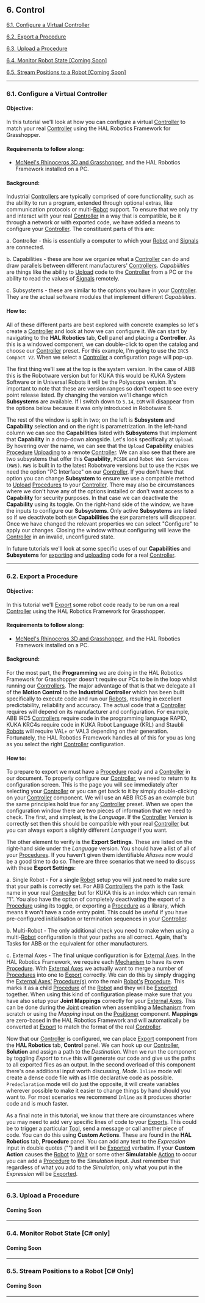 ## 6. Control

[6.1. Configure a Virtual Controller](#61-configure-a-virtual-controller)

[6.2. Export a Procedure](#62-export-a-procedure)

[6.3. Upload a Procedure](#63-upload-a-procedure)

[6.4. Monitor Robot State \[Coming Soon\]](#64-monitor-robot-state)

[6.5. Stream Positions to a Robot \[Coming Soon\]](#65-stream-positions-to-a-robot)

---
### 6.1. Configure a Virtual Controller

#### Objective:

In this tutorial we'll look at how you can configure a virtual [Controller](../../Overview/Glossary.md#controller) to match your real [Controller](../../Overview/Glossary.md#controller) using the HAL Robotics Framework for Grasshopper.

#### Requirements to follow along:

- [McNeel's Rhinoceros 3D and Grasshopper](https://www.rhino3d.com/download), and the HAL Robotics Framework installed on a PC.

#### Background:

Industrial [Controllers](../../Overview/Glossary.md#controller) are typically comprised of core functionality, such as the ability to run a program, extended through optional extras, like communication protocols or multi-[Robot](../../Overview/Glossary.md#manipulator) support. To ensure that we only try and interact with your real [Controller](../../Overview/Glossary.md#controller) in a way that is compatible, be it through a network or with exported code, we have added a means to configure your [Controller](../../Overview/Glossary.md#controller). The constituent parts of this are:

a.  Controller - this is essentially a computer to which your [Robot](../../Overview/Glossary.md#manipulator) and [Signals](../../Overview/Glossary.md#signal) are connected.

b.  Capabilities - these are how we organize what a [Controller](../../Overview/Glossary.md#controller) can do and draw parallels between different manufacturers' [Controllers](../../Overview/Glossary.md#controller). _Capabilities_ are things like the ability to [Upload](../../Overview/Glossary.md#upload) code to the [Controller](../../Overview/Glossary.md#controller) from a PC or the ability to read the values of [Signals](../../Overview/Glossary.md#signal) remotely.

c.  Subsystems - these are similar to the options you have in your [Controller](../../Overview/Glossary.md#controller). They are the actual software modules that implement different _Capabilities_.

#### How to:

All of these different parts are best explored with concrete examples so let's create a [Controller](../../Overview/Glossary.md#controller) and look at how we can configure it. We can start by navigating to the **HAL Robotics** tab, **Cell** panel and placing a **Controller**. As this is a windowed component, we can double-click to open the catalog and choose our [Controller](../../Overview/Glossary.md#controller) preset. For this example, I'm going to use the `IRC5 Compact V2`. When we select a [Controller](../../Overview/Glossary.md#controller) a configuration page will pop-up.

The first thing we'll see at the top is the system version. In the case of ABB this is the Robotware version but for KUKA this would be KUKA System Software or in Universal Robots it will be the Polyscope version. It's important to note that these are version ranges so don't expect to see every point release listed. By changing the version we'll change which **Subsystems** are available. If I switch down to `5.14`, `EGM` will disappear from the options below because it was only introduced in Robotware 6.

The rest of the window is split in two; on the left is **Subsystem** and **Capability** selection and on the right is parametrization. In the left-hand column we can see the **Capabilities** listed with **Subsystems** that implement that **Capability** in a drop-down alongside. Let's look specifically at `Upload`. By hovering over the name, we can see that the `Upload` **Capability** enables [Procedure](../../Overview/Glossary.md#procedure) [Uploading](../../Overview/Glossary.md#upload) to a remote [Controller](../../Overview/Glossary.md#controller). We can also see that there are two subsystems that offer this **Capability**, `PCSDK` and `Robot Web Services (RWS)`. `RWS` is built in to the latest Robotware versions but to use the `PCSDK` we need the option "PC Interface" on our [Controller](../../Overview/Glossary.md#controller). If you don't have that option you can change **Subsystem** to ensure we use a compatible method to [Upload](../../Overview/Glossary.md#upload) [Procedures](../../Overview/Glossary.md#procedure) to your [Controller](../../Overview/Glossary.md#controller). There may also be circumstances where we don't have any of the options installed or don't want access to a **Capability** for security purposes. In that case we can deactivate the **Capability** using its toggle. On the right-hand side of the window, we have the inputs to configure our **Subsystems**. Only active **Subsystems** are listed so if we deactivate both `EGM` **Capabilities** the `EGM` parameters will disappear. Once we have changed the relevant properties we can select "Configure" to apply our changes. Closing the window without configuring will leave the [Controller](../../Overview/Glossary.md#controller) in an invalid, unconfigured state.

In future tutorials we'll look at some specific uses of our **Capabilities** and **Subsystems** for [exporting](../6-Control/Contents.md#62-export-a-procedure) and [uploading](../6-Control/Contents.md#63-upload-a-procedure) code for a real [Controller](../../Overview/Glossary.md#controller).

---
### 6.2. Export a Procedure

#### Objective:

In this tutorial we'll [Export](../../Overview/Glossary.md#export) some robot code ready to be run on a real [Controller](../../Overview/Glossary.md#controller) using the HAL Robotics Framework for Grasshopper.

#### Requirements to follow along:

- [McNeel's Rhinoceros 3D and Grasshopper](https://www.rhino3d.com/download), and the HAL Robotics Framework installed on a PC.

#### Background:

For the most part, the **Programming** we are doing in the HAL Robotics Framework for Grasshopper doesn't require our PCs to be in the loop whilst running our [Controllers](../../Overview/Glossary.md#controller). The major advantage of that is that we delegate all of the **Motion Control** to the **Industrial Controller** which has been built specifically to execute code and run our [Robots](../../Overview/Glossary.md#manipulator), resulting in excellent predictability, reliability and accuracy. The actual code that a [Controller](../../Overview/Glossary.md#controller) requires will depend on its manufacturer and configuration. For example, ABB IRC5 [Controllers](../../Overview/Glossary.md#controller) require code in the programming language RAPID, KUKA KRC4s require code in KUKA Robot Language (KRL) and Staubli [Robots](../../Overview/Glossary.md#manipulator) will require VAL+ or VAL3 depending on their generation. Fortunately, the HAL Robotics Framework handles all of this for you as long as you select the right [Controller](../../Overview/Glossary.md#controller) configuration.

#### How to:

To prepare to export we must have a [Procedure](../../Overview/Glossary.md#procedure) ready and a [Controller](../../Overview/Glossary.md#controller) in our document. To properly configure our [Controller](../../Overview/Glossary.md#controller), we need to return to its configuration screen. This is the page you will see immediately after selecting your [Controller](../../Overview/Glossary.md#controller) or you can get back to it by simply double-clicking on your [Controller](../../Overview/Glossary.md#controller) component. We will use an ABB IRC5 as an example but the same principles hold true for any [Controller](../../Overview/Glossary.md#controller) preset. When we open the configuration window there are two pieces of information that we need to check. The first, and simplest, is the _Language_. If the [Controller](../../Overview/Glossary.md#controller) _Version_ is correctly set then this should be compatible with your real [Controller](../../Overview/Glossary.md#controller) but you can always export a slightly different _Language_ if you want.

The other element to verify is the **Export Settings**. These are listed on the right-hand side under the _Language_ version. You should have a list of all of your [Procedures](../../Overview/Glossary.md#procedure). If you haven't given them identifiable _Aliases_ now would be a good time to do so. There are three scenarios that we need to discuss with these **Export Settings**:

a.  Single Robot - For a single [Robot](../../Overview/Glossary.md#manipulator) setup you will just need to make sure that your path is correctly set. For ABB [Controllers](../../Overview/Glossary.md#controller) the path is the Task name in your real [Controller](../../Overview/Glossary.md#controller) but for KUKA this is an index which can remain "1". You also have the option of completely deactivating the export of a [Procedure](../../Overview/Glossary.md#procedure) using its toggle, or exporting a [Procedure](../../Overview/Glossary.md#procedure) as a library, which means it won't have a code entry point. This could be useful if you have pre-configured initialisation or termination sequences in your [Controller](../../Overview/Glossary.md#controller).

b.  Multi-Robot - The only additional check you need to make when using a multi-[Robot](../../Overview/Glossary.md#manipulator) configuration is that your paths are all correct. Again, that's Tasks for ABB or the equivalent for other manufacturers.

c.  External Axes - The final unique configuration is for [External Axes](../../Overview/Glossary.md#positioner). In the HAL Robotics Framework, we require each [Mechanism](../../Overview/Glossary.md#mechanism) to have its own [Procedure](../../Overview/Glossary.md#procedure). With [External Axes](../../Overview/Glossary.md#positioner) we actually want to merge a number of [Procedures](../../Overview/Glossary.md#procedure) into one to [Export](../../Overview/Glossary.md#export) correctly. We can do this by simply dragging the [External Axes'](../../Overview/Glossary.md#positioner) [Procedure(s)](../../Overview/Glossary.md#procedure) onto the main [Robot's](../../Overview/Glossary.md#manipulator) [Procedure](../../Overview/Glossary.md#procedure). This marks it as a child [Procedure](../../Overview/Glossary.md#procedure) of the [Robot](../../Overview/Glossary.md#manipulator) and they will be [Exported](../../Overview/Glossary.md#export) together. When using this kind of configuration please make sure that you have also setup your **Joint Mappings** correctly for your [External Axes](../../Overview/Glossary.md#positioner). This can be done during the [Joint](../../Overview/Glossary.md#joint) creation when assembling a [Mechanism](../../Overview/Glossary.md#mechanism) from scratch or using the _Mapping_ input on the [Positioner](../../Overview/Glossary.md#positioner) component. **Mappings** are zero-based in the HAL Robotics Framework and will automatically be converted at [Export](../../Overview/Glossary.md#export) to match the format of the real [Controller](../../Overview/Glossary.md#controller).

Now that our [Controller](../../Overview/Glossary.md#controller) is configured, we can place [Export](../../Overview/Glossary.md#export) component from the **HAL Robotics** tab, **Control** panel. We can hook up our [Controller](../../Overview/Glossary.md#controller), **Solution** and assign a path to the _Destination_. When we run the component by toggling _Export_ to `true` this will generate our code and give us the paths to all exported files as an output. In the second overload of this component there's one additional input worth discussing, _Mode_. `Inline` mode will create a dense code file with as little declarative code as possible. `Predeclaration` mode will do just the opposite, it will create variables wherever possible to make it easier to change things by hand should you want to. For most scenarios we recommend `Inline` as it produces shorter code and is much faster.

As a final note in this tutorial, we know that there are circumstances where you may need to add very specific lines of code to your [Exports](../../Overview/Glossary.md#export). This could be to trigger a particular [Tool](../../Overview/Glossary.md#end-effector), send a message or call another piece of code. You can do this using **Custom Actions**. These are found in the **HAL Robotics** tab, **Procedure** panel. You can add any text to the _Expression_ input in double quotes ("") and it will be [Exported](../../Overview/Glossary.md#export) verbatim. If your **Custom Action** causes the [Robot](../../Overview/Glossary.md#manipulator) to [Wait](../../Overview/Glossary.md#wait-action) or some other **Simulatable** [Action](../../Overview/Glossary.md#action) to occur you can add a [Procedure](../../Overview/Glossary.md#procedure) to the _Simulation_ input. Just remember that regardless of what you add to the _Simulation_, only what you put in the _Expression_ will be [Exported](../../Overview/Glossary.md#export).

---
### 6.3. Upload a Procedure
#### Coming Soon

[//]: # (Use RobotStudio as part of demo and upload to Virtual Controller - mention that it should work with other manufacturers' offline programming solutions)

---
### 6.4. Monitor Robot State \[C\# only\]
#### Coming Soon

---
### 6.5. Stream Positions to a Robot \[C\# Only\]
#### Coming Soon

---